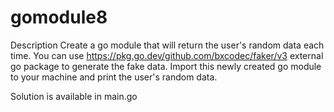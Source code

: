 # gomodule8


Description
Create a go module that will return the user's random data each time. You can use
https://pkg.go.dev/github.com/bxcodec/faker/v3 external go package to generate the
fake data.
Import this newly created go module to your machine and print the user's random data.


Solution is available in main.go
